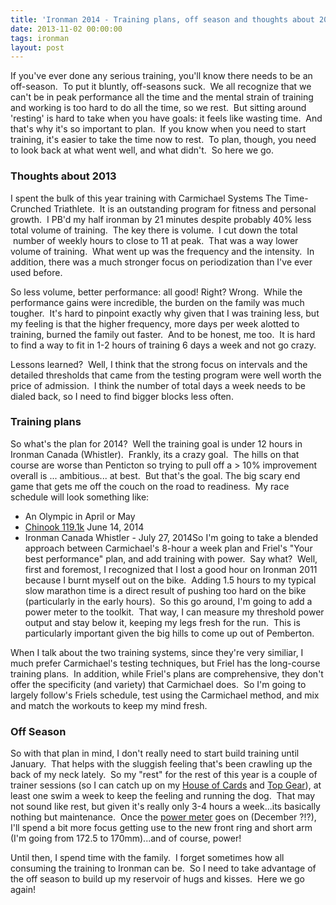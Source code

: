 ```yaml
---
title: 'Ironman 2014 - Training plans, off season and thoughts about 2013'
date: 2013-11-02 00:00:00 
tags: ironman
layout: post
---
```

If you've ever done any serious training, you'll know there needs to be an off-season. &nbsp;To put it bluntly, off-seasons suck. &nbsp;We all recognize that we can't be in peak performance all the time and the mental strain of training and working is too hard to do all the time, so we rest. &nbsp;But sitting around 'resting' is hard to take when you have goals: it feels like wasting time. &nbsp;And that's why it's so important to plan. &nbsp;If you know when you need to start training, it's easier to take the time now to rest. &nbsp;To plan, though, you need to look back at what went well, and what didn't. &nbsp;So here we go.

<a name="more"></a>

### Thoughts about 2013

I spent the bulk of this year training with Carmichael Systems&nbsp;The Time-Crunched Triathlete. &nbsp;It is an outstanding program for fitness and personal growth. &nbsp;I PB'd my half ironman by 21 minutes despite probably 40% less total volume of training. &nbsp;The key there is volume. &nbsp;I cut down the total &nbsp;number of weekly hours to close to 11 at peak. &nbsp;That was a way lower volume of training. &nbsp;What went up was the frequency and the intensity. &nbsp;In addition, there was a much stronger focus on periodization than I've ever used before. 

So less volume, better performance: all good! Right? Wrong. &nbsp;While the performance gains were incredible, the burden on the family was much tougher. &nbsp;It's hard to pinpoint exactly why given that I was training less, but my feeling is that the higher frequency, more days per week alotted to training, burned the family out faster. &nbsp;And to be honest, me too. &nbsp;It is hard to find a way to fit in 1-2 hours of training 6 days a week and not go crazy.

Lessons learned? &nbsp;Well, I think that the strong focus on intervals and the detailed thresholds that came from the testing program were well worth the price of admission. &nbsp;I think the number of total days a week needs to be dialed back, so I need to find bigger blocks less often.

### Training plans
So what's the plan for 2014? &nbsp;Well the training goal is under 12 hours in Ironman Canada (Whistler). &nbsp;Frankly, its a crazy goal. &nbsp;The hills on that course are worse than Penticton so trying to pull off a &gt; 10% improvement overall is ... ambitious... at best. &nbsp;But that's the goal. The big scary end game that gets me off the couch on the road to readiness. &nbsp;My race schedule will look something like:

*   An Olympic in April or May
*   [Chinook 119.1k](http://chinookhalf.com/races/119-1-distance/)&nbsp;June 14, 2014
*   Ironman Canada Whistler - July 27, 2014So I'm going to take a blended approach between Carmichael's 8-hour a week plan and Friel's "Your best performance" plan, and add training with power. &nbsp;Say what? &nbsp;Well, first and foremost, I recognized that I lost a good hour on Ironman 2011 because I burnt myself out on the bike. &nbsp;Adding 1.5 hours to my typical slow marathon time is a direct result of pushing too hard on the bike (particularly in the early hours). &nbsp;So this go around, I'm going to add a power meter to the toolkit. &nbsp;That way, I can measure my threshold power output and stay below it, keeping my legs fresh for the run. &nbsp;This is particularly important given the big hills to come up out of Pemberton.

When I talk about the two training systems, since they're very similiar, I much prefer Carmichael's testing techniques, but Friel has the long-course training plans. &nbsp;In addition, while Friel's plans are comprehensive, they don't offer the specificity (and variety) that Carmichael does. &nbsp;So I'm going to largely follow's Friels schedule, test using the Carmichael method, and mix and match the workouts to keep my mind fresh.

### Off Season
So with that plan in mind, I don't really need to start build training until January. &nbsp;That helps with the sluggish feeling that's been crawling up the back of my neck lately. &nbsp;So my "rest" for the rest of this year is a couple of trainer sessions (so I can catch up on my [House of Cards](http://www.imdb.com/title/tt1856010/) and [Top Gear](http://www.imdb.com/title/tt1628033/)), at least one swim a week to keep the feeling and running the dog. &nbsp;That may not sound like rest, but given it's really only 3-4 hours a week...its basically nothing but maintenance. &nbsp;Once the [power meter](http://www.stagescycling.com/) goes on (December ?!?), I'll spend a bit more focus getting use to the new front ring and short arm (I'm going from 172.5 to 170mm)...and of course, power!

Until then, I spend time with the family. &nbsp;I forget sometimes how all consuming the training to Ironman can be. &nbsp;So I need to take advantage of the off season to build up my reservoir of hugs and kisses. &nbsp;Here we go again!
